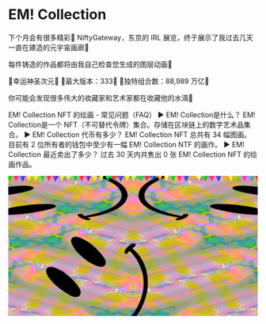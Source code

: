 # EM! Collection

下个月会有很多精彩💎
NiftyGateway，东京的 IRL 展览，终于展示了我过去几天一直在建造的元宇宙画廊💜

每件铸造的作品都将由我自己检查您生成的图层动画🥳

💎幸运神圣次元💎
🌈最大版本：333🥳
🤯独特组合数：88,989 万亿🧬

你可能会发现很多伟大的收藏家和艺术家都在收藏他的水滴💜

EM! Collection NFT 的绘画 - 常见问题（FAQ）
▶ EM! Collection是什么？
EM! Collection是一个 NFT（不可替代令牌）集合。存储在区块链上的数字艺术品集合。
▶ EM! Collection 代币有多少？
EM! Collection NFT 总共有 34 幅图画。目前有 2 位所有者的钱包中至少有一幅 EM! Collection NTF 的画作。
▶ EM! Collection 最近卖出了多少？
过去 30 天内共售出 0 张 EM! Collection NFT 的绘画作品。

![NFT](unnamed.jpg)


